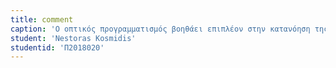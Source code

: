 ```yaml
---
title: comment
caption: 'Ο οπτικός προγραμματισμός βοηθάει επιπλέον στην κατανόηση της ροής της λειτουργίας του προγράμματος διευκολύνοντας έτσι τον προγραμματιστή να υλοποιήσει το πρόγραμμα με πιο απτό τρόπο.'
student: 'Nestoras Kosmidis'
studentid: 'Π2018020'
---
```

